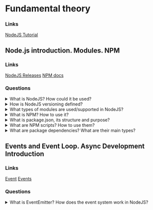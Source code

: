 # Fundamental theory

### Links

[NodeJS Tutorial](https://www.tutorialsteacher.com/nodejs/nodejs-tutorials)

## Node.js introduction. Modules. NPM

### Links

[NodeJS Releases](https://nodejs.org/en/about/releases/)
[NPM docs](https://docs.npmjs.com/about-npm)

### Questions

<details>
  <summary>What is NodeJS? How could it be used?</summary>

NodeJS is a programming platform for running JavaScript and turning the language into a common language. Also, NodeJS adds opportunities to communicate with output/input through NodeJS API and use external modules. The base using sphere is the development of web-servers. Moreover, NodeJS allows creating desktop applications(for example, it is possible to use Electron). NodeJS uses an event-driven model and async or reactive programming with not blocked output/input.

For using, one of the NodeJS versions could be downloaded from the official website. Besides, it is possible to turn between versions with the nvm application.

</details>

<details>
  <summary>How is NodeJS versioning defined?</summary>

There are two groups of NodeJS versions. First odd-numbered releases (9, 11, etc.), and second even-numbered or LTS releases (10, 12, etc.). LTS releases have long term support which typically guarantees that NodeJS developers will fix critical problems(bugs). As a result, the production application should use only LTS versions. There are follow life cycle periods:

Not supported - version is not supported anymore;

Current - version is in active development;

Active - version is recommended to use;

Maintenance - version is supported.

</details>

<details>
  <summary>What types of modules are used/supported in NodeJS?</summary>
  
  NodeJS includes three types of modules:

1. Core Modules
2. Local Modules
3. Third-Party Modules

The core modules include the bare minimum functionalities of NodeJS. Core modules are compiled into their binary distribution and automatically load when NodeJS starts the process. However, it is required to import the core module first to use it in your application.

Local modules are modules created locally in your Node.js application. These modules include different functionalities of your application in separate files and folders. You can also package it and distribute it via NPM. For example, if it is needed to connect to MongoDB and fetch data, it will be possible to create a reusable module.

Third-Party Modules are modules that are possible to import from NPM.

</details>

<details>
  <summary>What is NPM? How to use it?</summary>

Node Package Manager (NPM) is a command-line tool that installs, updates or uninstalls Node.js packages in your application. It is also an online repository for open-source Node.js packages. The node community around the world creates modules and publishes them as packages in this repository. Npm allows installing, uninstalling and updating packages.

</details>

<details>
  <summary>What is package.json, its structure and purpose?</summary>

Package.json file contains information about an application: name, version, dependencies, and etc. Each directory in the file is interpreted as a NodeJS package.

</details>

<details>
  <summary>What are NPM scripts? How to use them?</summary>
  
  The scripts property of a package.json file contains scripts that can be run by ```npm run <stage>```. Also, It is possible to use pre and post commands as prepare, prepublish, prepublishOnly and .etc.

</details>

<details>
  <summary>What are package dependencies? What are their main types?</summary>
  
  Dependencies are a list of external modules that a project uses.

NodeJS contains two dependency types:

1. Dependencies should have dependencies that the production mode will use.
2. devDependencies should have dependencies that will be used in development. For example, linter, bable and etc.

</details>

## Events and Event Loop. Async Development Introduction

### Links

[Event](https://nodejs.org/en/docs/guides/event-loop-timers-and-nexttick/)
[Events](https://nodejs.org/api/events.html)

### Questions

<details>
  <summary>What is EventEmitter? How does the event system work in NodeJS?</summary>

All objects that emit events are instances of the EventEmitter class. These objects expose an `eventEmitter.on()` function that allows one or more functions to be attached to named events emitted by the object. Typically, event names are camel-cased strings but any valid JavaScript property key can be used.

When the EventEmitter object emits an event, all of the functions attached to that specific event are called synchronously. Any values returned by the called listeners are ignored and discarded.

The following example shows a simple EventEmitter instance with a single listener. The `eventEmitter.on()` method is used to register listeners, while the `eventEmitter.emit()` method is used to trigger the event.

</details>

